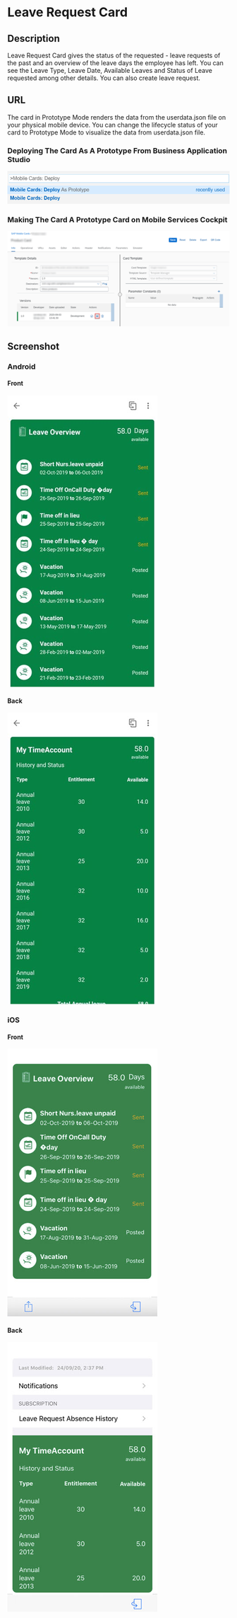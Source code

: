 # Leave Request Card

## Description

Leave Request Card gives the status of the requested - leave requests of the past and an overview of the leave days the employee has left.
You can see the Leave Type, Leave Date, Available Leaves and Status of Leave requested among other details. You can also create leave request.

## URL

The card in Prototype Mode renders the data from the userdata.json file on your physical mobile device.
You can change the lifecycle status of your card to Prototype Mode to visualize the data from userdata.json file.

### Deploying The Card As A Prototype From Business Application Studio

![Leave Request Card Business Application Studio Screenshot](screens/deploy-prototype-BAS.png)

### Making The Card A Prototype Card on Mobile Services Cockpit 

![Leave Request Card Mobile Services Cockpit Screenshot](screens/mobile-services-cockpit-prototype.png)

## Screenshot

### Android

#### Front

![Leave Request Card Android Front Screenshot](screens/android.png)

#### Back

![Leave Request Card Android Back Screenshot](screens/android_back.png)

### iOS

#### Front

![Leave Request Card iOS Front Screenshot](screens/ios.png)

#### Back

![Leave Request Card iOS Back Screenshot](screens/ios_back.png)